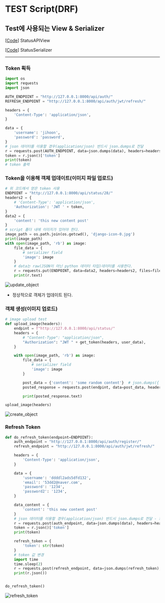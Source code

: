 # TEST Script(DRF)

## Test에 사용되는 View & Serializer

[[Code](https://github.com/navill/pure_restapi/blob/ba19edeaeb01e4d3fec358aa52e7dce8e77ea144/src/status/api/views.py#L50)] StatusAPIView

[[Code](https://github.com/navill/pure_restapi/blob/ba19edeaeb01e4d3fec358aa52e7dce8e77ea144/src/status/api/serializers.py#L42)] StatusSerializer

---



### Token 획득

```python
import os
import requests
import json

AUTH_ENDPOINT = "http://127.0.0.1:8000/api/auth/"
REFRESH_ENDPOINT = "http://127.0.0.1:8000/api/auth/jwt/refresh/"

headers = {
    'Content-Type': 'application/json',
}

data = {
    'username': 'jihoon',
    'password': 'password',
}
# json 데이터를 이용할 경우(application/json) 반드시 json.dumps로 전달
r = requests.post(AUTH_ENDPOINT, data=json.dumps(data), headers=headers)
token = r.json()['token']
print(token)
# token 출력
```



### Token을 이용해 객체 업데이트(이미지 파일 업로드)

```python
# 위 코드에서 얻은 token 사용
ENDPOINT = "http://127.0.0.1:8000/api/status/28/"
headers2 = {
    # 'Content-Type': 'application/json',
    'Authorization': 'JWT ' + token,
}
data2 = {
    'content': 'this new content post'
}
# script 폴더 내에 이미지가 있어야 한다.
image_path = os.path.join(os.getcwd(), 'django-icon-0.jpg')
print(image_path)
with open(image_path, 'rb') as image:
    file_data = {
        # serializer field
        'image': image
    }
    # data는 raw(JSON이 아닌 python 데이터 타입)데이터를 사용한다.
    r = requests.put(ENDPOINT, data=data2, headers=headers2, files=file_data)
    print(r.text)
```

![update_object](/Users/jh/Desktop/portfolio_project/update_object.png)

- 정상적으로 객체가 업데이트 된다.



### 객체 생성(이미지 업로드)

```python
# image upload test
def upload_image(headers):
    endpint = f"http://127.0.0.1:8000/api/status/"
    headers = {
        # "Content-Type": "application/json",
        "Authorization": "JWT " + get_token(headers, user_data),
    }

    with open(image_path, 'rb') as image:
        file_data = {
            # serializer field
            'image': image
        }

        post_data = {'content': 'some random content'}  # json.dumps({'content': 'some random content'})
        posted_response = requests.post(endpint, data=post_data, headers=headers, files=file_data)

        print(posted_response.text)

upload_image(headers)
```

![create_object](/Users/jh/Desktop/portfolio_project/create_object.png)



### Refresh Token

```python
def do_refresh_token(endpoint=ENDPOINT):
    auth_endpoint = "http://127.0.0.1:8000/api/auth/register/"
    refresh_endpoint = "http://127.0.0.1:8000/api/auth/jwt/refresh/"

    headers = {
        'Content-Type': 'application/json',
    }

    data = {
        'username': 'ddddl2ads5dfd132',
        'email': '53dd2@naver.com',
        'password': '1234',
        'password2': '1234',
    }

    data_content = {
        'content': 'this new content post'
    }
    # json 데이터를 이용할 경우(application/json) 반드시 json.dumps로 전달 - 회원가입 후 토큰 획득
    r = requests.post(auth_endpoint, data=json.dumps(data), headers=headers)
    token = r.json()['token']
    print(token)

    refresh_token = {
        'token': str(token)
    }
    # token 값 변경
    import time
    time.sleep(2)
    r = requests.post(refresh_endpoint, data=json.dumps(refresh_token), headers=headers)
    print(r.json())


do_refresh_token()
```

![refresh_token](/Users/jh/Desktop/portfolio_project/refresh_token.png)